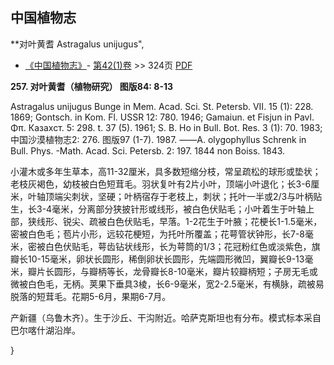 
## 中国植物志

**对叶黄耆 Astragalus unijugus",

* [《中国植物志》](http://www.iplant.cn/frps)- [第42(1)卷](http://www.iplant.cn/frps/vol/42(1)) >> 324页 [PDF](http://www.iplant.cn/frps/pdf/42(1)/324.pdf)

**257. 对叶黄耆（植物研究） 图版84: 8-13**

Astragalus unijugus Bunge in Mem. Acad. Sci. St. Petersb. VII. 15 (1): 228. 1869; Gontsch. in Kom. Fl. USSR 12: 780. 1946; Gamaiun. et Fisjun in Pavl. Φπ. Казахст. 5: 298. t. 37 (5). 1961; S. B. Ho in Bull. Bot. Res. 3 (1): 70. 1983; 中国沙漠植物志2: 276. 图版97 (1-7). 1987. ——A. olygophyllus Schrenk in Bull. Phys. -Math. Acad. Sci. Petersb. 2: 197. 1844 non Boiss. 1843.

小灌木或多年生草本，高11-32厘米，具多数短缩分枝，常呈疏松的球形或垫状；老枝灰褐色，幼枝被白色短茸毛。羽状复叶有2片小叶，顶端小叶退化；长3-6厘米，叶轴顶端尖刺状，坚硬；叶柄宿存于老枝上，刺状；托叶一半或2/3与叶柄贴生，长3-4毫米，分离部分狭披针形或线形，被白色伏贴毛；小叶着生于叶轴上部，狭线形、锐尖、疏被白色伏贴毛，早落。1-2花生于叶腋；花梗长1-1.5毫米，密被白色毛；苞片小形，远较花梗短，为托叶所覆盖；花萼管状钟形，长7-8毫米，密被白色伏贴毛，萼齿钻状线形，长为萼筒的1/3；花冠粉红色或淡紫色，旗瓣长10-15毫米，卵状长圆形，稀倒卵状长圆形，先端圆形微凹，翼瓣长9-13毫米，瓣片长圆形，与瓣柄等长，龙骨瓣长8-10毫米，瓣片较瓣柄短；子房无毛或微被白色毛，无柄。荚果下垂具3棱，长6-9毫米，宽2-2.5毫米，有横脉，疏被易脱落的短茸毛。花期5-6月，果期6-7月。

产新疆（乌鲁木齐）。生于沙丘、干沟附近。哈萨克斯坦也有分布。模式标本采自巴尔喀什湖沿岸。

}